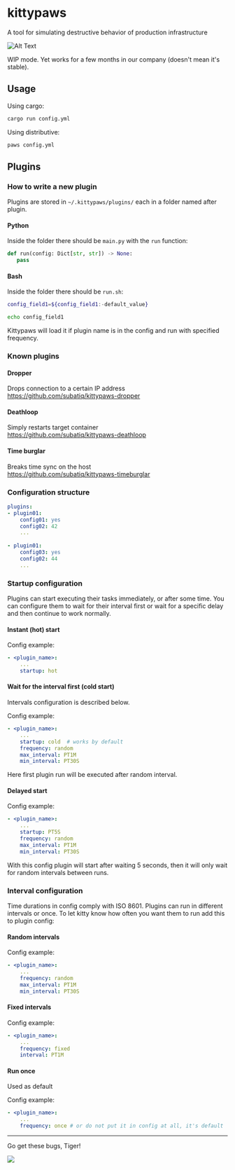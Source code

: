 # kittypaws

A tool for simulating destructive behavior of production infrastructure

![Alt Text](https://media.giphy.com/media/vFKqnCdLPNOKc/giphy.gif)

WIP mode. Yet works for a few months in our company (doesn't mean it's stable).

## Usage

Using cargo:
```bash
cargo run config.yml
```

Using distributive:
```bash
paws config.yml
```

## Plugins

### How to write a new plugin

Plugins are stored in `~/.kittypaws/plugins/` each in a folder named after plugin. 

#### Python

Inside the folder there should be `main.py` with the `run` function:

```python
def run(config: Dict[str, str]) -> None:
   pass
```

#### Bash

Inside the folder there should be `run.sh`:

```bash
config_field1=${config_field1:-default_value}

echo config_field1
```

Kittypaws will load it if plugin name is in the config and run with specified frequency.

### Known plugins


#### Dropper
Drops connection to a certain IP address\
https://github.com/subatiq/kittypaws-dropper

#### Deathloop
Simply restarts target container\
https://github.com/subatiq/kittypaws-deathloop

#### Time burglar
Breaks time sync on the host\
https://github.com/subatiq/kittypaws-timeburglar


### Configuration structure

```yaml
plugins:
- plugin01:
    config01: yes
    config02: 42
    ...
    
- plugin01:
    config03: yes
    config02: 44
    ...
```
### Startup configuration 

Plugins can start executing their tasks immediately, or after some time. You can configure them to wait for their interval first or wait for a specific delay and then continue to work normally.

#### Instant (hot) start

Config example: 
```yaml
- <plugin_name>: 
    ...
    startup: hot
```

#### Wait for the interval first (cold start)

Intervals configuration is described below.

Config example: 
```yaml
- <plugin_name>: 
    ...
    startup: cold  # works by default
    frequency: random
    max_interval: PT1M
    min_interval: PT30S
```

Here first plugin run will be executed after random interval.


#### Delayed start

Config example: 
```yaml
- <plugin_name>: 
    ...
    startup: PT5S
    frequency: random
    max_interval: PT1M
    min_interval: PT30S
```

With this config plugin will start after waiting 5 seconds, then it will only wait for random intervals between runs.

### Interval configuration

Time durations in config comply with ISO 8601.
Plugins can run in different intervals or once. To let kitty know how often you want them to run add this to plugin config:

#### Random intervals

Config example: 
```yaml
- <plugin_name>: 
    ...
    frequency: random
    max_interval: PT1M
    min_interval: PT30S
```

#### Fixed intervals

Config example: 
```yaml
- <plugin_name>: 
    ...
    frequency: fixed
    interval: PT1M
```

#### Run once

Used as default

Config example: 
```yaml
- <plugin_name>: 
    ...
    frequency: once # or do not put it in config at all, it's default
```


---

Go get these bugs, Tiger!

![](https://cdn.discordapp.com/attachments/694259726619246674/1065994810210652180/image.png)
